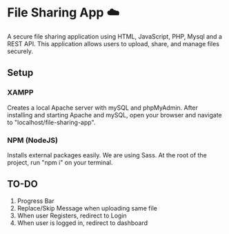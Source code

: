 # File Sharing App :cloud:

A secure file sharing application using HTML, JavaScript, PHP, Mysql and a REST API. This application allows users to upload, share, and manage files securely.

## Setup

### XAMPP

Creates a local Apache server with mySQL and phpMyAdmin. After installing and starting Apache and mySQL, open your browser and navigate to "localhost/file-sharing-app".

### NPM (NodeJS)

Installs external packages easily. We are using Sass. At the root of the project, run "npm i" on your terminal.

## TO-DO

1. Progress Bar
2. Replace/Skip Message when uploading same file
3. When user Registers, redirect to Login
4. When user is logged in, redirect to dashboard
